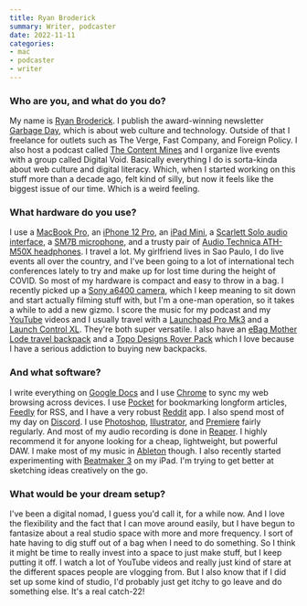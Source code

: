 ```yaml
---
title: Ryan Broderick
summary: Writer, podcaster
date: 2022-11-11
categories:
- mac
- podcaster
- writer
---
```


### Who are you, and what do you do?

My name is [Ryan Broderick](https://twitter.com/broderick "Ryan's Twitter account."). I publish the award-winning newsletter [Garbage Day](https://www.garbageday.email/ "A newsletter about Internet things."), which is about web culture and technology. Outside of that I freelance for outlets such as The Verge, Fast Company, and Foreign Policy. I also host a podcast called [The Content Mines](https://www.thecontentmines.com/ "A podcast about online content.") and I organize live events with a group called Digital Void. Basically everything I do is sorta-kinda about web culture and digital literacy. Which, when I started working on this stuff more than a decade ago, felt kind of silly, but now it feels like the biggest issue of our time. Which is a weird feeling.

### What hardware do you use?

I use a [MacBook Pro][macbook-pro], an [iPhone 12 Pro][iphone-12-pro], an [iPad Mini][ipad-mini], a [Scarlett Solo audio interface][scarlett-solo], a [SM7B microphone][sm7b], and a trusty pair of [Audio Technica ATH-M50X headphones][ath-m50x]. I travel a lot. My girlfriend lives in Sao Paulo, I do live events all over the country, and I've been going to a lot of international tech conferences lately to try and make up for lost time during the height of COVID. So most of my hardware is compact and easy to throw in a bag. I recently picked up a [Sony a6400 camera][a6400], which I keep meaning to sit down and start actually filming stuff with, but I'm a one-man operation, so it takes a while to add a new gizmo. I score the music for my podcast and my [YouTube][] videos and I usually travel with a [Launchpad Pro Mk3][launchpad-pro] and a [Launch Control XL][launch-control-xl]. They're both super versatile. I also have an [eBag Mother Lode travel backpack][mother-lode] and a [Topo Designs Rover Pack][rover-pack] which I love because I have a serious addiction to buying new backpacks.

### And what software?

I write everything on [Google Docs][google-docs] and I use [Chrome][] to sync my web browsing across devices. I use [Pocket][] for bookmarking longform articles, [Feedly][] for RSS, and I have a very robust [Reddit][] app. I also spend most of my day on [Discord][]. I use [Photoshop][], [Illustrator][], and [Premiere][] fairly regularly. And most of my audio recording is done in [Reaper][]. I highly recommend it for anyone looking for a cheap, lightweight, but powerful DAW. I make most of my music in [Ableton][live] though. I also recently started experimenting with [Beatmaker 3][beatmaker-ios] on my iPad. I'm trying to get better at sketching ideas creatively on the go.

### What would be your dream setup?

I've been a digital nomad, I guess you'd call it, for a while now. And I love the flexibility and the fact that I can move around easily, but I have begun to fantasize about a real studio space with more and more frequency. I sort of hate having to dig stuff out of a bag when I need to do something. So I think it might be time to really invest into a space to just make stuff, but I keep putting it off. I watch a lot of YouTube videos and really just kind of stare at the different spaces people are vlogging from. But I also know that if I did set up some kind of studio, I'd probably just get itchy to go leave and do something else. It's a real catch-22!

[a6400]: https://electronics.sony.com/imaging/interchangeable-lens-cameras/aps-c/p/ilce6400-b "A 24.2 megapixel mirrorless camera."
[ath-m50x]: http://web.archive.org/web/20230724192127/https://www.audio-technica.com/en-us/ath-m50x "Over-the-ear headphones."
[beatmaker-ios]: http://web.archive.org/web/20170626054043/http://intua.net:80/products/beatmaker2/ "An audio workstation app."
[chrome]: https://www.google.com/intl/en/chrome/ "A WebKit-based browser, where each tab runs in its own thread."
[discord]: https://discord.com/ "A voice and text chat service."
[feedly]: https://feedly.com/ "A feed reader."
[google-docs]: https://en.wikipedia.org/wiki/Google_Docs "A web-based office suite."
[illustrator]: https://www.adobe.com/products/illustrator.html "A vector graphics editor."
[ipad-mini]: https://www.apple.com/ipad-mini/ "A 7.9 inch tablet device."
[iphone-12-pro]: https://en.wikipedia.org/wiki/IPhone_12_Pro "A 6.06 inch iOS smartphone."
[launch-control-xl]: http://web.archive.org/web/20230531164444/https://novationmusic.com/en/launch/launch-control-xl "A hardware controller for Ableton Live."
[launchpad-pro]: http://web.archive.org/web/20230406232519/https://novationmusic.com/en/launch/launchpad-pro "A MIDI controller for Ableton Live."
[live]: https://www.ableton.com/en/live/ "Musical creation software."
[macbook-pro]: https://www.apple.com/macbook-pro/ "A laptop."
[mother-lode]: https://www.ebags.com/block.html?url=L2JhY2twYWNrcy1iYWdzL3RyYXZlbC1iYWNrcGFja3MvbW90aGVyLWxvZGUtdHJhdmVsLWJhY2twYWNrLzExNzc1NFhYWFguaHRtbD8=&uuid=c7488e04-fad4-11ed-937e-645163457248&vid= "A travel backpack."
[photoshop]: https://www.adobe.com/products/photoshop.html "A bitmap image editor."
[pocket]: https://getpocket.com/en/ "A service for storing links to look at later on."
[premiere]: https://www.adobe.com/products/premiere.html "A video editing suite."
[reaper]: https://www.reaper.fm/ "A software digital audio workstation."
[reddit]: https://www.reddit.com/?rdt=46296 "A messageboard service."
[rover-pack]: https://topodesigns.com/products/rover-pack/ "A backpack."
[scarlett-solo]: http://web.archive.org/web/20230703171239/https://focusrite.com/en/audio-interface/scarlett/scarlett-solo "A USB audio interface."
[sm7b]: http://web.archive.org/web/20190411150954/http://www.shure.com/americas/products/microphones/sm/sm7b-vocal-microphone "A dynamic microphone."
[youtube]: https://www.youtube.com/ "A web site for watching 80's TV commercials and bad mashups."
